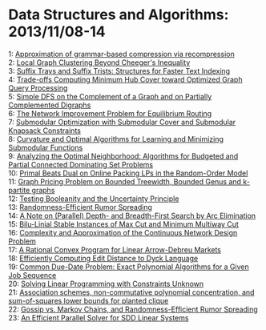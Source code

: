 # Data Structures and Algorithms: 2013/11/08-14  
1: [Approximation of grammar-based compression via recompression](https://doi.org/10.48550/arXiv.1301.5842)  
2: [Local Graph Clustering Beyond Cheeger's Inequality](https://doi.org/10.48550/arXiv.1304.8132)  
3: [Suffix Trays and Suffix Trists: Structures for Faster Text Indexing](https://doi.org/10.48550/arXiv.1311.1762)  
4: [Trade-offs Computing Minimum Hub Cover toward Optimized Graph Query  Processing](https://doi.org/10.48550/arXiv.1311.1626)  
5: [Simple DFS on the Complement of a Graph and on Partially Complemented  Digraphs](https://doi.org/10.48550/arXiv.1311.1859)  
6: [The Network Improvement Problem for Equilibrium Routing](https://doi.org/10.48550/arXiv.1307.3794)  
7: [Submodular Optimization with Submodular Cover and Submodular Knapsack  Constraints](https://doi.org/10.48550/arXiv.1311.2106)  
8: [Curvature and Optimal Algorithms for Learning and Minimizing Submodular  Functions](https://doi.org/10.48550/arXiv.1311.2110)  
9: [Analyzing the Optimal Neighborhood: Algorithms for Budgeted and Partial  Connected Dominating Set Problems](https://doi.org/10.48550/arXiv.1311.2309)  
10: [Primal Beats Dual on Online Packing LPs in the Random-Order Model](https://doi.org/10.48550/arXiv.1311.2578)  
11: [Graph Pricing Problem on Bounded Treewidth, Bounded Genus and k-partite  graphs](https://doi.org/10.48550/arXiv.1203.1940)  
12: [Testing Booleanity and the Uncertainty Principle](https://doi.org/10.48550/arXiv.1204.0944)  
13: [Randomness-Efficient Rumor Spreading](https://doi.org/10.48550/arXiv.1304.1359)  
14: [A Note on (Parallel) Depth- and Breadth-First Search by Arc Elimination](https://doi.org/10.48550/arXiv.1305.1222)  
15: [Bilu-Linial Stable Instances of Max Cut and Minimum Multiway Cut](https://doi.org/10.48550/arXiv.1305.1681)  
16: [Complexity and Approximation of the Continuous Network Design Problem](https://doi.org/10.48550/arXiv.1307.4258)  
17: [A Rational Convex Program for Linear Arrow-Debreu Markets](https://doi.org/10.48550/arXiv.1307.8037)  
18: [Efficiently Computing Edit Distance to Dyck Language](https://doi.org/10.48550/arXiv.1311.2557)  
19: [Common Due-Date Problem: Exact Polynomial Algorithms for a Given Job  Sequence](https://doi.org/10.48550/arXiv.1311.2879)  
20: [Solving Linear Programming with Constraints Unknown](https://doi.org/10.48550/arXiv.1304.1247)  
21: [Association schemes, non-commutative polynomial concentration, and  sum-of-squares lower bounds for planted clique](https://doi.org/10.48550/arXiv.1307.7615)  
22: [Gossip vs. Markov Chains, and Randomness-Efficient Rumor Spreading](https://doi.org/10.48550/arXiv.1311.2839)  
23: [An Efficient Parallel Solver for SDD Linear Systems](https://doi.org/10.48550/arXiv.1311.3286)  